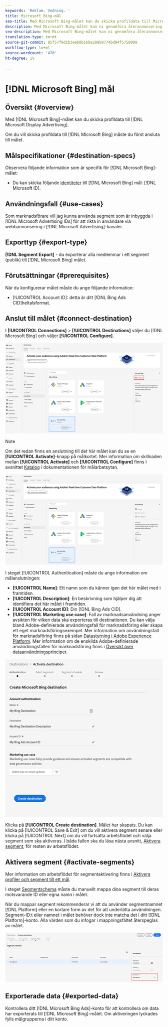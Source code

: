 ```yaml
---
keywords: 'Reklam. Vedning. '
title: Microsoft Bing-mål
seo-title: Med Microsoft Bing-målet kan du skicka profildata till Microsoft Display Advertising.
description: Med Microsoft Bing-målet kan ni genomföra återannonsering och målgruppsanpassade digitala kampanjer i Microsoft Display Advertising.
seo-description: Med Microsoft Bing-målet kan ni genomföra återannonsering och målgruppsanpassade digitala kampanjer i Microsoft Display Advertising.
translation-type: tm+mt
source-git-commit: 95f57f9d1b3eeb0b16ba209b9774bd94f5758009
workflow-type: tm+mt
source-wordcount: '470'
ht-degree: 1%

---
```



# [!DNL Microsoft Bing] mål

## Översikt {#overview}

Med [!DNL Microsoft Bing]-målet kan du skicka profildata till [!DNL Microsoft Display Advertising].

Om du vill skicka profildata till [!DNL Microsoft Bing] måste du först ansluta till målet.

## Målspecifikationer {#destination-specs}

Observera följande information som är specifik för [!DNL Microsoft Bing]-målet:

* Du kan skicka följande [identiteter](../../../identity-service/namespaces.md) till [!DNL Microsoft Bing] mål: [!DNL Microsoft ID].

## Användningsfall {#use-cases}

Som marknadsförare vill jag kunna använda segment som är inbyggda i [!DNL Microsoft Advertising IDs] för att rikta in användare via webbannonsering i [!DNL Microsoft Advertising]-kanaler.

## Exporttyp {#export-type}

**[!DNL Segment Export]** - du exporterar alla medlemmar i ett segment (publik) till  [!DNL Microsoft Bing] målet.

## Förutsättningar {#prerequisites}

När du konfigurerar målet måste du ange följande information:

* [!UICONTROL Account ID]: detta är ditt  [!DNL Bing Ads CID]heltalsformat.

## Anslut till målet {#connect-destination}

I **[!UICONTROL Connections]** > **[!UICONTROL Destinations]** väljer du [!DNL Microsoft Bing] och väljer **[!UICONTROL Configure]**.

![Konfigurera Microsoft Bing-mål](../../assets/catalog/advertising/bing/configure.png)

>[!NOTE]
>
>Om det redan finns en anslutning till det här målet kan du se en **[!UICONTROL Activate]**-knapp på målkortet. Mer information om skillnaden mellan **[!UICONTROL Activate]** och **[!UICONTROL Configure]** finns i avsnittet [Katalog](../../ui/destinations-workspace.md#catalog) i dokumentationen för målarbetsytan.
>
>![Aktivera Microsoft Bing-mål](../../assets/catalog/advertising/bing/activate.png)

I steget [!UICONTROL Authentication] måste du ange information om målanslutningen:

* **[!UICONTROL Name]**: Ett namn som du känner igen det här målet med i framtiden.
* **[!UICONTROL Description]**: En beskrivning som hjälper dig att identifiera det här målet i framtiden.
* **[!UICONTROL Account ID]**: Din [!DNL Bing Ads CID].
* **[!UICONTROL Marketing use case]**: Fall av marknadsanvändning anger avsikten för vilken data ska exporteras till destinationen. Du kan välja bland Adobe-definierade användningsfall för marknadsföring eller skapa ett eget marknadsföringsexempel. Mer information om användningsfall för marknadsföring finns på sidan [Datastyrning i Adobe Experience Platform](../../../data-governance/policies/overview.md). Mer information om de enskilda Adobe-definierade användningsfallen för marknadsföring finns i [Översikt över dataanvändningsprinciper](../../../data-governance/policies/overview.md).

![Autentisering av Microsoft Bing-mål](../../assets/catalog/advertising/bing/authentication.png)

Klicka på **[!UICONTROL Create destination]**. Målet har skapats. Du kan klicka på [!UICONTROL Save & Exit] om du vill aktivera segment senare eller klicka på [!UICONTROL Next] om du vill fortsätta arbetsflödet och välja segment som ska aktiveras. I båda fallen ska du läsa nästa avsnitt, [Aktivera segment](#activate-segments), för resten av arbetsflödet.

## Aktivera segment {#activate-segments}

Mer information om arbetsflödet för segmentaktivering finns i [Aktivera profiler och segment till ett mål](../../ui/activate-destinations.md#select-attributes).

I steget [Segmentschema](../../ui/activate-destinations.md#segment-schedule) måste du manuellt mappa dina segment till deras motsvarande ID eller egna namn i målet.

När du mappar segment rekommenderar vi att du använder segmentnamnet [!DNL Platform] eller en kortare form av det för att underlätta användningen. Segment-ID:t eller namnet i målet behöver dock inte matcha det i ditt [!DNL Platform]-konto. Alla värden som du infogar i mappningsfältet återspeglas av målet.

![Segmentmappnings-ID](../../assets/common/segment-mapping-id.png)

## Exporterade data {#exported-data}

Kontrollera ditt [!DNL Microsoft Bing Ads]-konto för att kontrollera om data har exporterats till [!DNL Microsoft Bing]-målet. Om aktiveringen lyckades fylls målgrupperna i ditt konto.